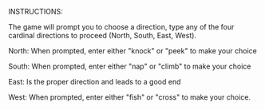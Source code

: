 INSTRUCTIONS:

The game will prompt you to choose a direction, type any of the four cardinal directions to proceed (North, South, East, West).

North: When prompted, enter either "knock" or "peek" to make your choice

South: When prompted, enter either "nap" or "climb" to make your choice

East: Is the proper direction and leads to a good end

West: When prompted, enter either "fish" or "cross" to make your choice.


